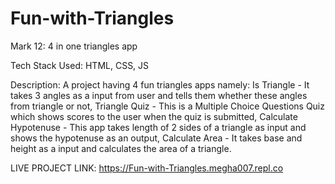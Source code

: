 # Fun-with-Triangles
 Mark 12: 4 in one triangles app
 
 Tech Stack Used: HTML, CSS, JS
 
 Description: A project having 4 fun triangles apps namely:
 Is Triangle - It takes 3 angles as a input from user and tells them whether these angles from triangle or not,
 Triangle Quiz - This is a Multiple Choice Questions Quiz which shows scores to the user when the quiz is submitted,
 Calculate Hypotenuse - This app takes length of 2 sides of a triangle as input and shows the hypotenuse as an output,
 Calculate Area - It takes base and height as a input and calculates the area of a triangle.
 
 LIVE PROJECT LINK: https://Fun-with-Triangles.megha007.repl.co 
